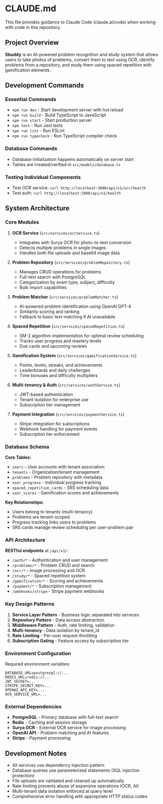 # CLAUDE.md

This file provides guidance to Claude Code (claude.ai/code) when working with code in this repository.

## Project Overview

**Sbuddy** is an AI-powered problem recognition and study system that allows users to take photos of problems, convert them to text using OCR, identify problems from a repository, and study them using spaced repetition with gamification elements.

## Development Commands

### Essential Commands
- `npm run dev` - Start development server with hot reload
- `npm run build` - Build TypeScript to JavaScript
- `npm run start` - Start production server
- `npm test` - Run Jest tests
- `npm run lint` - Run ESLint
- `npm run typecheck` - Run TypeScript compiler check

### Database Commands
- Database initialization happens automatically on server start
- Tables are created/verified in `src/models/database.ts`

### Testing Individual Components
- Test OCR service: `curl http://localhost:3000/api/v1/ocr/health`
- Test auth: `curl http://localhost:3000/api/v1/health`

## System Architecture

### Core Modules

1. **OCR Service** (`src/services/ocrService.ts`)
   - Integrates with Surya OCR for photo-to-text conversion
   - Detects multiple problems in single images
   - Handles both file uploads and base64 image data

2. **Problem Repository** (`src/services/problemRepository.ts`)
   - Manages CRUD operations for problems
   - Full-text search with PostgreSQL
   - Categorization by exam type, subject, difficulty
   - Bulk import capabilities

3. **Problem Matcher** (`src/services/problemMatcher.ts`)
   - AI-powered problem identification using OpenAI GPT-4
   - Similarity scoring and ranking
   - Fallback to basic text matching if AI unavailable

4. **Spaced Repetition** (`src/services/spacedRepetition.ts`)
   - SM-2 algorithm implementation for optimal review scheduling
   - Tracks user progress and mastery levels
   - Due cards and upcoming reviews

5. **Gamification System** (`src/services/gamificationService.ts`)
   - Points, levels, streaks, and achievements
   - Leaderboards and daily challenges
   - Time bonuses and difficulty multipliers

6. **Multi-tenancy & Auth** (`src/services/authService.ts`)
   - JWT-based authentication
   - Tenant isolation for enterprise use
   - Subscription tier management

7. **Payment Integration** (`src/services/paymentService.ts`)
   - Stripe integration for subscriptions
   - Webhook handling for payment events
   - Subscription tier enforcement

### Database Schema

**Core Tables:**
- `users` - User accounts with tenant association
- `tenants` - Organization/tenant management
- `problems` - Problem repository with metadata
- `user_progress` - Individual progress tracking
- `spaced_repetition_cards` - SRS scheduling data
- `user_scores` - Gamification scores and achievements

**Key Relationships:**
- Users belong to tenants (multi-tenancy)
- Problems are tenant-scoped
- Progress tracking links users to problems
- SRS cards manage review scheduling per user-problem pair

### API Architecture

**RESTful endpoints** at `/api/v1/`:
- `/auth/*` - Authentication and user management
- `/problems/*` - Problem CRUD and search
- `/ocr/*` - Image processing and OCR
- `/study/*` - Spaced repetition system
- `/gamification/*` - Scoring and achievements
- `/payment/*` - Subscription management
- `/webhooks/stripe` - Stripe payment webhooks

### Key Design Patterns

1. **Service Layer Pattern** - Business logic separated into services
2. **Repository Pattern** - Data access abstraction
3. **Middleware Pattern** - Auth, rate limiting, validation
4. **Multi-tenancy** - Data isolation by tenant_id
5. **Rate Limiting** - Per-user request throttling
6. **Subscription Gating** - Feature access by subscription tier

### Environment Configuration

Required environment variables:
```
DATABASE_URL=postgresql://...
REDIS_URL=redis://...
JWT_SECRET=...
STRIPE_SECRET_KEY=...
OPENAI_API_KEY=...
OCR_SERVICE_URL=...
```

### External Dependencies

- **PostgreSQL** - Primary database with full-text search
- **Redis** - Caching and session storage
- **Surya OCR** - External OCR service for image processing
- **OpenAI API** - Problem matching and AI features
- **Stripe** - Payment processing

## Development Notes

- All services use dependency injection pattern
- Database queries use parameterized statements (SQL injection protection)
- File uploads are validated and cleaned up automatically
- Rate limiting prevents abuse of expensive operations (OCR, AI)
- Multi-tenant data isolation enforced at query level
- Comprehensive error handling with appropriate HTTP status codes